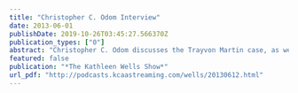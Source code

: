 ```yaml
---
title: "Christopher C. Odom Interview"
date: 2013-06-01
publishDate: 2019-10-26T03:45:27.566370Z
publication_types: ["0"]
abstract: "Christopher C. Odom discusses the Trayvon Martin case, as well as his new feature film release, \"23rd Psalm: Redemption.\""
featured: false
publication: "*The Kathleen Wells Show*"
url_pdf: "http://podcasts.kcaastreaming.com/wells/20130612.html"
---
```


